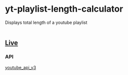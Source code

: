 # yt-playlist-length-calculator
Displays total length of a youtube playlist<br>
<br>
## <a href =https://calm-temple-63268.herokuapp.com/>Live</a>
### API
<a href=https://developers.google.com/youtube/v3/>youtube_api_v3</a>
